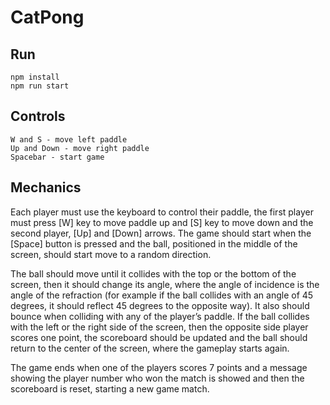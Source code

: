 # CatPong

## Run
    npm install
    npm run start

## Controls
    W and S - move left paddle
    Up and Down - move right paddle
    Spacebar - start game
## Mechanics 
Each player must use the keyboard to control their paddle, the first player must press [W] 
key to move paddle up and [S] key to move down and the second player, [Up] and [Down] 
arrows. The game should start when the [Space] button is pressed and the ball, positioned in 
the middle of the screen, should start move to a random direction. 
 
The ball should move until it collides with the top or the bottom of the screen, then it should 
change its angle, where the angle of incidence is the angle of the refraction (for example if the 
ball collides with an angle of 45 degrees, it should reflect 45 degrees to the opposite way). It also 
should bounce when colliding with any of the player’s paddle. If the ball collides with the left or 
the right side of the screen, then the opposite side player scores one point, the scoreboard 
should be updated and the ball should return to the center of the screen, where the gameplay 
starts again. 
 
The game ends when one of the players scores 7 points and a message showing the player 
number who won the match is showed and then the scoreboard is reset, starting a new game 
match.

